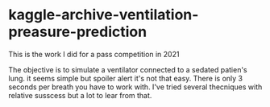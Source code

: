 # kaggle-archive-ventilation-preasure-prediction

This is the work I did for a pass competition in 2021

The objective is to simulate a ventilator connected to a sedated patien's lung. it seems simple but spoiler alert it's not that easy. There is only 3 seconds per breath you have to work with. I've tried several thecniques with relative susscess but a lot to lear from that.
